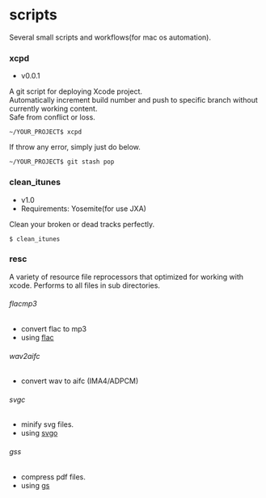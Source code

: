# scripts
Several small scripts and workflows(for mac os automation).

### xcpd
- v0.0.1

A git script for deploying Xcode project.<br/>
Automatically increment build number and push to specific branch without currently working content.<br/>
Safe from conflict or loss.

```
~/YOUR_PROJECT$ xcpd
```

If throw any error, simply just do below.
```
~/YOUR_PROJECT$ git stash pop
```

### clean_itunes
- v1.0
- Requirements: Yosemite(for use JXA)


Clean your broken or dead tracks perfectly.

```
$ clean_itunes
```

### resc
A variety of resource file reprocessors that optimized for working with xcode. Performs to all files in sub directories.

###### flacmp3
- convert flac to mp3 
- using [flac](http://xiph.org/flac/)

###### wav2aifc
- convert wav to aifc (IMA4/ADPCM)

###### svgc
- minify svg files.
- using [svgo](https://github.com/svg/svgo)
 
###### gss
- compress pdf files.
- using [gs](http://www.ghostscript.com/)
